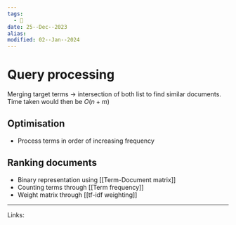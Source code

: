 ```yaml
---
tags:
  - 🌱
date: 25--Dec--2023
alias: 
modified: 02--Jan--2024
---
```

# Query processing
Merging target terms → intersection of both list to find similar documents.
Time taken would then be $O(n+m)$
## Optimisation
- Process terms in order of increasing frequency
## Ranking documents
- Binary representation using [[Term-Document matrix]]
- Counting terms through [[Term frequency]]
- Weight matrix through [[tf-idf weighting]]

---
Links:
